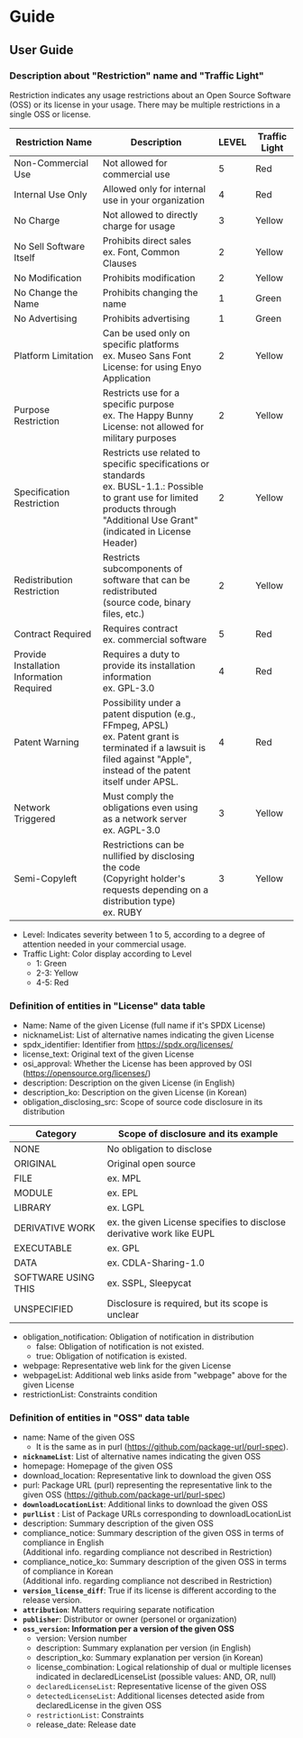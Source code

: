 # Guide

## User Guide

### Description about "Restriction" name and "Traffic Light"
Restriction indicates any usage restrictions about an Open Source Software (OSS) or its license in your usage. There may be multiple restrictions in a single OSS or license.

| **Restriction Name** | **Description** | **LEVEL** | **Traffic Light** |
| --- | --- | --- | --- |
| Non-Commercial Use | Not allowed for commercial use | 5 | Red |
| Internal Use Only | Allowed only for internal use in your organization | 4 | Red |
| No Charge | Not allowed to directly charge for usage | 3 | Yellow |
| No Sell Software Itself | Prohibits direct sales<br> ex. Font, Common Clauses | 2 | Yellow |
| No Modification | Prohibits modification | 2 | Yellow |
| No Change the Name | Prohibits changing the name | 1 | Green |
| No Advertising | Prohibits advertising | 1 | Green |
| Platform Limitation | Can be used only on specific platforms<br> ex. Museo Sans Font License: for using Enyo Application | 2 | Yellow |
| Purpose Restriction | Restricts use for a specific purpose<br> ex. The Happy Bunny License: not allowed for military purposes | 2 | Yellow |
| Specification Restriction | Restricts use related to specific specifications or standards<br> ex. BUSL-1.1.: Possible to grant use for limited products through<br> "Additional Use Grant" (indicated in License Header) | 2 | Yellow |
| Redistribution Restriction | Restricts subcomponents of software that can be redistributed<br> (source code, binary files, etc.) | 2 | Yellow |
| Contract Required | Requires contract<br> ex. commercial software | 5 | Red |
| Provide Installation Information Required | Requires a duty to provide its installation information<br> ex. GPL-3.0 | 4 | Red |
| Patent Warning | Possibility under a patent dispution (e.g., FFmpeg, APSL)<br> ex. Patent grant is terminated if a lawsuit is filed against "Apple",<br> instead of the patent itself under APSL. | 4 | Red |
| Network Triggered | Must comply the obligations even using as a network server<br> ex. AGPL-3.0 | 3 | Yellow |
| Semi-Copyleft | Restrictions can be nullified by disclosing the code<br> (Copyright holder's requests depending on a distribution type)<br> ex. RUBY | 3 | Yellow |

- Level: Indicates severity between 1 to 5, according to a degree of attention needed in your commercial usage.
- Traffic Light: Color display according to Level
  - 1: Green
  - 2-3: Yellow
  - 4-5: Red

### Definition of entities in "License" data table
- Name: Name of the given License (full name if it's SPDX License)
- nicknameList: List of alternative names indicating the given License
- spdx_identifier: Identifier from https://spdx.org/licenses/
- license_text: Original text of the given License
- osi_approval: Whether the License has been approved by OSI (https://opensource.org/licenses/)
- description: Description on the given License (in English)
- description_ko: Description on the given License (in Korean)
- obligation_disclosing_src: Scope of source code disclosure in its distribution

| **Category** | **Scope of disclosure and its example** |
| --- | --- |
| NONE | No obligation to disclose |
| ORIGINAL | Original open source |
| FILE | ex. MPL |
| MODULE | ex. EPL |
| LIBRARY | ex. LGPL |
| DERIVATIVE WORK | ex. the given License specifies to disclose derivative work like EUPL |
| EXECUTABLE | ex. GPL |
| DATA | ex. CDLA-Sharing-1.0 |
| SOFTWARE USING THIS | ex. SSPL, Sleepycat |
| UNSPECIFIED | Disclosure is required, but its scope is unclear |

- obligation_notification: Obligation of notification in distribution
  - false: Obligation of notification is not existed.
  - true: Obligation of notification is existed.
- webpage: Representative web link for the given License
- webpageList: Additional web links aside from "webpage" above for the given License
- restrictionList: Constraints condition

### Definition of entities in "OSS" data table
- name: Name of the given OSS
  - It is the same as in purl (https://github.com/package-url/purl-spec).
- **`nicknameList`**: List of alternative names indicating the given OSS
- homepage: Homepage of the given OSS
- download_location: Representative link to download the given OSS
- purl: Package URL (purl) representing the representative link to the given OSS (https://github.com/package-url/purl-spec)
- **`downloadLocationList`**: Additional links to download the given OSS
- **`purlList`** : List of Package URLs corresponding to downloadLocationList
- description: Summary description of the given OSS
- compliance_notice: Summary description of the given OSS in terms of compliance in English<br>(Additional info. regarding compliance not described in Restriction)
- compliance_notice_ko: Summary description of the given OSS in terms of compliance in Korean<br>(Additional info. regarding compliance not described in Restriction)
- **`version_license_diff`**: True if its license is different according to the release version.
- **`attribution`**: Matters requiring separate notification
- **`publisher`**: Distributor or owner (personel or organization)
- **`oss_version`: Information per a version of the given OSS**
  - version: Version number
  - description: Summary explanation per version (in English)
  - description_ko: Summary explanation per version (in Korean)
  - license_combination: Logical relationship of dual or multiple licenses indicated in declaredLicenseList (possible values: AND, OR, null)
  - `declaredLicenseList`: Representative license of the given OSS
  - `detectedLicenseList`: Additional licenses detected aside from declaredLicense in the given OSS
  - `restrictionList`: Constraints
  - release_date: Release date
